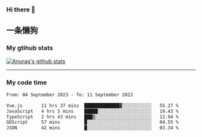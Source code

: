 ### Hi there 👋

## 一条懒狗
<!--
**kiss-me-quickly/kiss-me-quickly** is a ✨ _special_ ✨ repository because its `README.md` (this file) appears on your GitHub profile.

Here are some ideas to get you started:

- 🔭 I’m currently working on ...
- 🌱 I’m currently learning ...
- 👯 I’m looking to collaborate on ...
- 🤔 I’m looking for help with ...
- 💬 Ask me about ...
- 📫 How to reach me: ...
- 😄 Pronouns: ...
- ⚡ Fun fact: ...
-->


### My gtihub stats

[![Anurag's github stats](https://github-readme-stats.vercel.app/api?username=kiss-me-quickly)](https://github.com/anuraghazra/github-readme-stats)

***

### My code time

<!--START_SECTION:waka-->

```txt
From: 04 September 2023 - To: 11 September 2023

Vue.js       11 hrs 37 mins  █████████████▓░░░░░░░░░░░   55.27 %
JavaScript   4 hrs 5 mins    █████░░░░░░░░░░░░░░░░░░░░   19.43 %
TypeScript   2 hrs 43 mins   ███▒░░░░░░░░░░░░░░░░░░░░░   12.94 %
GDScript     57 mins         █░░░░░░░░░░░░░░░░░░░░░░░░   04.55 %
JSON         42 mins         █░░░░░░░░░░░░░░░░░░░░░░░░   03.34 %
```

<!--END_SECTION:waka-->
